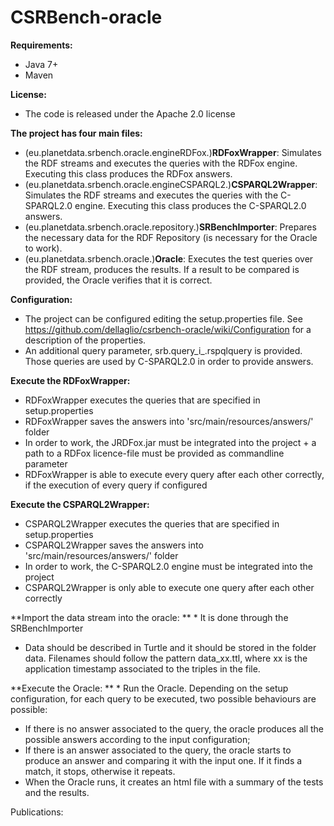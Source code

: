 CSRBench-oracle
===================
**Requirements:**
 * Java 7+
 * Maven

**License:**
 * The code is released under the Apache 2.0 license

**The project has four main files:**
 * (eu.planetdata.srbench.oracle.engineRDFox.)**RDFoxWrapper**: Simulates the RDF streams and executes the queries with the RDFox engine. Executing this class produces the RDFox answers.
 * (eu.planetdata.srbench.oracle.engineCSPARQL2.)**CSPARQL2Wrapper**:  Simulates the RDF streams and executes the queries with the C-SPARQL2.0 engine. Executing this class produces the C-SPARQL2.0 answers.
* (eu.planetdata.srbench.oracle.repository.)**SRBenchImporter**: Prepares the necessary data for the RDF Repository (is necessary for the Oracle to work).
* (eu.planetdata.srbench.oracle.)**Oracle**: Executes the test queries over the RDF stream, produces the results. If a result to be compared is provided, the Oracle verifies that it is correct.


**Configuration:**
 * The project can be configured editing the setup.properties file. See https://github.com/dellaglio/csrbench-oracle/wiki/Configuration for a description of the properties.
 * An additional query parameter, srb.query_i_.rspqlquery is provided. Those queries are used by C-SPARQL2.0 in order to provide answers.

**Execute the RDFoxWrapper:**
 * RDFoxWrapper executes the queries that are specified in setup.properties
 * RDFoxWrapper saves the answers into 'src/main/resources/answers/' folder
 * In order to work, the JRDFox.jar must be integrated into the project + a path to a RDFox licence-file must be provided as commandline parameter
 * RDFoxWrapper is able to execute every query after each other correctly, if the execution of every query if configured
 
 
**Execute the CSPARQL2Wrapper:**
 * CSPARQL2Wrapper executes the queries that are specified in setup.properties
 * CSPARQL2Wrapper saves the answers into 'src/main/resources/answers/' folder
 * In order to work, the C-SPARQL2.0 engine must be integrated into the project
 * CSPARQL2Wrapper is only able to execute one query after each other correctly
 
 
**Import the data stream into the oracle:
** * It is done through the SRBenchImporter
 * Data should be described in Turtle and it should be stored in the folder data. Filenames should follow the pattern data_xx.ttl, where xx is the application timestamp associated to the triples in the file.

**Execute the Oracle:
** * Run the Oracle. Depending on the setup configuration, for each query to be executed, two possible behaviours are possible:
  * If there is no answer associated to the query, the oracle produces all the possible answers according to the input configuration;
  * If there is an answer associated to the query, the oracle starts to produce an answer and comparing it with the input one. If it finds a match, it stops, otherwise it repeats.
 * When the Oracle runs, it creates an html file with a summary of the tests and the results.

Publications:
